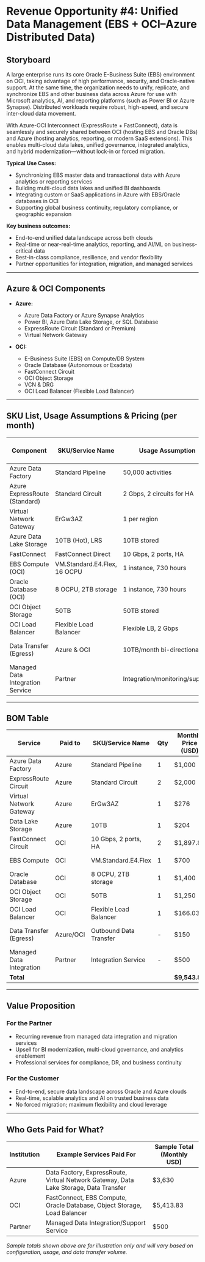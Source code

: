 # Revenue Opportunity #4: Unified Data Management (EBS + OCI–Azure Distributed Data)

## Storyboard

A large enterprise runs its core Oracle E-Business Suite (EBS) environment on OCI, taking advantage of high performance, security, and Oracle-native support. At the same time, the organization needs to unify, replicate, and synchronize EBS and other business data across Azure for use with Microsoft analytics, AI, and reporting platforms (such as Power BI or Azure Synapse). Distributed workloads require robust, high-speed, and secure inter-cloud data movement.

With Azure-OCI Interconnect (ExpressRoute + FastConnect), data is seamlessly and securely shared between OCI (hosting EBS and Oracle DBs) and Azure (hosting analytics, reporting, or modern SaaS extensions). This enables multi-cloud data lakes, unified governance, integrated analytics, and hybrid modernization—without lock-in or forced migration.

**Typical Use Cases:**
- Synchronizing EBS master data and transactional data with Azure analytics or reporting services
- Building multi-cloud data lakes and unified BI dashboards
- Integrating custom or SaaS applications in Azure with EBS/Oracle databases in OCI
- Supporting global business continuity, regulatory compliance, or geographic expansion

**Key business outcomes:**
- End-to-end unified data landscape across both clouds
- Real-time or near-real-time analytics, reporting, and AI/ML on business-critical data
- Best-in-class compliance, resilience, and vendor flexibility
- Partner opportunities for integration, migration, and managed services

---

## Azure & OCI Components

- **Azure:**
  - Azure Data Factory or Azure Synapse Analytics
  - Power BI, Azure Data Lake Storage, or SQL Database
  - ExpressRoute Circuit (Standard or Premium)
  - Virtual Network Gateway

- **OCI:**
  - E-Business Suite (EBS) on Compute/DB System
  - Oracle Database (Autonomous or Exadata)
  - FastConnect Circuit
  - OCI Object Storage
  - VCN & DRG
  - OCI Load Balancer (Flexible Load Balancer)

---

## SKU List, Usage Assumptions & Pricing (per month)

| Component                       | SKU/Service Name                | Usage Assumption                    | Monthly Price (Estimate) |
|----------------------------------|---------------------------------|-------------------------------------|--------------------------|
| Azure Data Factory               | Standard Pipeline               | 50,000 activities                   | $1,000                   |
| Azure ExpressRoute (Standard)    | Standard Circuit                | 2 Gbps, 2 circuits for HA           | $2,000                   |
| Virtual Network Gateway          | ErGw3AZ                         | 1 per region                        | $276                     |
| Azure Data Lake Storage          | 10TB (Hot), LRS                 | 10TB stored                         | $204                     |
| FastConnect                      | FastConnect Direct              | 10 Gbps, 2 ports, HA                | $1,897.80                |
| EBS Compute (OCI)                | VM.Standard.E4.Flex, 16 OCPU    | 1 instance, 730 hours               | $700                     |
| Oracle Database (OCI)            | 8 OCPU, 2TB storage             | 1 instance, 730 hours               | $1,400                   |
| OCI Object Storage               | 50TB                            | 50TB stored                         | $1,250                   |
| OCI Load Balancer               | Flexible Load Balancer           | Flexible LB, 2 Gbps                  | $166.03                  |
| Data Transfer (Egress)           | Azure & OCI                     | 10TB/month bi-directional           | $150 (Azure side)        |
| Managed Data Integration Service | Partner                         | Integration/monitoring/support      | $500                     |

---

## BOM Table

| Service                         | Paid to    | SKU/Service Name        | Qty   | Monthly Price (USD) | Annual Price (USD) | Notes                       |
|----------------------------------|------------|-------------------------|-------|---------------------|---------------------|-----------------------------|
| Azure Data Factory               | Azure      | Standard Pipeline       | 1     | $1,000              | $12,000             | Microsoft Azure             |
| ExpressRoute Circuit             | Azure      | Standard Circuit        | 2     | $2,000              | $24,000             | Microsoft Azure             |
| Virtual Network Gateway          | Azure      | ErGw3AZ                 | 1     | $276                | $3,312              | Microsoft Azure             |
| Data Lake Storage                | Azure      | 10TB                    | 1     | $204                | $2,448              | Microsoft Azure             |
| FastConnect Circuit              | OCI        | 10 Gbps, 2 ports, HA    | 2     | $1,897.80           | $22,773.60           | Oracle Cloud Infrastructure |
| EBS Compute                      | OCI        | VM.Standard.E4.Flex     | 1     | $700                | $8,400              | Oracle Cloud Infrastructure |
| Oracle Database                  | OCI        | 8 OCPU, 2TB storage     | 1     | $1,400              | $16,800             | Oracle Cloud Infrastructure |
| OCI Object Storage               | OCI        | 50TB                    | 1     | $1,250              | $15,000             | Oracle Cloud Infrastructure |
| OCI Load Balancer               | OCI        | Flexible Load Balancer   | 1     | $166.03             | $1,992.36            | Flexible LB, 2 Gbps         |
| Data Transfer (Egress)           | Azure/OCI  | Outbound Data Transfer  | -     | $150                | $1,800              | Azure egress, example       |
| Managed Data Integration         | Partner    | Integration Service     | -     | $500                | $6,000              | Paid to Partner             |
| **Total**                        |            |                         |       | **$9,543.83**       | **$114,525.96**      |                             |

---

## Value Proposition

### For the Partner
- Recurring revenue from managed data integration and migration services
- Upsell for BI modernization, multi-cloud governance, and analytics enablement
- Professional services for compliance, DR, and business continuity

### For the Customer
- End-to-end, secure data landscape across Oracle and Azure clouds
- Real-time, scalable analytics and AI on trusted business data
- No forced migration; maximum flexibility and cloud leverage

---

## Who Gets Paid for What?

| Institution         | Example Services Paid For         | Sample Total (Monthly USD) |
|---------------------|-----------------------------------|----------------------------|
| Azure               | Data Factory, ExpressRoute, Virtual Network Gateway, Data Lake Storage, Data Transfer | $3,630           |
| OCI                 | FastConnect, EBS Compute, Oracle Database, Object Storage, Load Balancer | $5,413.83        |
| Partner             | Managed Data Integration/Support Service                    | $500             |

*Sample totals shown above are for illustration only and will vary based on configuration, usage, and data transfer volume.*
